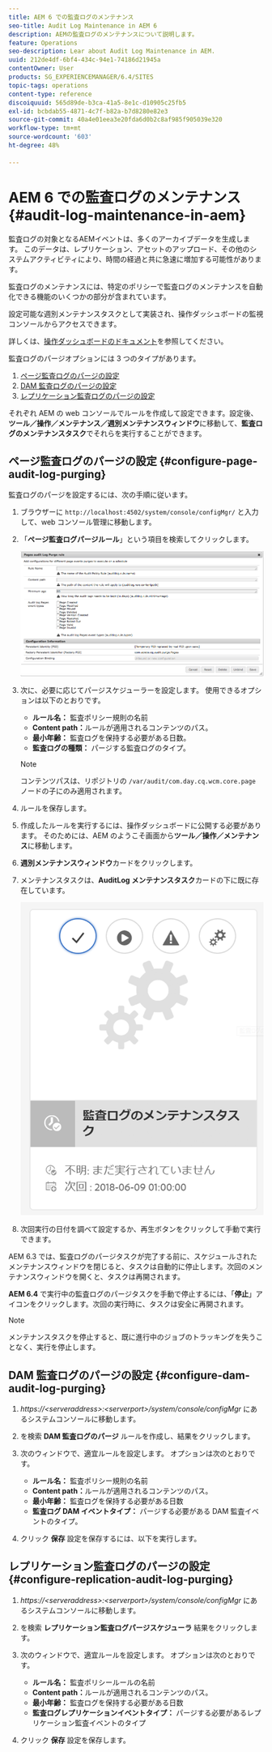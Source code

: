 ```yaml
---
title: AEM 6 での監査ログのメンテナンス
seo-title: Audit Log Maintenance in AEM 6
description: AEMの監査ログのメンテナンスについて説明します。
feature: Operations
seo-description: Lear about Audit Log Maintenance in AEM.
uuid: 212de4df-6bf4-434c-94e1-74186d21945a
contentOwner: User
products: SG_EXPERIENCEMANAGER/6.4/SITES
topic-tags: operations
content-type: reference
discoiquuid: 565d89de-b3ca-41a5-8e1c-d10905c25fb5
exl-id: bcbdab55-4871-4c7f-b82a-b7d8280e82e3
source-git-commit: 40a4e01eea3e20fda6d0b2c8af985f905039e320
workflow-type: tm+mt
source-wordcount: '603'
ht-degree: 48%

---
```


# AEM 6 での監査ログのメンテナンス{#audit-log-maintenance-in-aem}

監査ログの対象となるAEMイベントは、多くのアーカイブデータを生成します。 このデータは、レプリケーション、アセットのアップロード、その他のシステムアクティビティにより、時間の経過と共に急速に増加する可能性があります。

監査ログのメンテナンスには、特定のポリシーで監査ログのメンテナンスを自動化できる機能のいくつかの部分が含まれています。

設定可能な週別メンテナンスタスクとして実装され、操作ダッシュボードの監視コンソールからアクセスできます。

詳しくは、[操作ダッシュボードのドキュメント](/help/sites-administering/operations-dashboard.md)を参照してください。

監査ログのパージオプションには 3 つのタイプがあります。

1. [ページ監査ログのパージの設定](/help/sites-administering/operations-audit-log.md#configure-page-audit-log-purging)
1. [DAM 監査ログのパージの設定](/help/sites-administering/operations-audit-log.md#configure-dam-audit-log-purging)
1. [レプリケーション監査ログのパージの設定](/help/sites-administering/operations-audit-log.md#configure-replication-audit-log-purging)

それぞれ AEM の web コンソールでルールを作成して設定できます。設定後、**ツール／操作／メンテナンス／週別メンテナンスウィンドウ**&#x200B;に移動して、**監査ログのメンテナンスタスク**&#x200B;でそれらを実行することができます。

## ページ監査ログのパージの設定 {#configure-page-audit-log-purging}

監査ログのパージを設定するには、次の手順に従います。

1. ブラウザーに `http://localhost:4502/system/console/configMgr/` と入力して、web コンソール管理に移動します。

1. 「**ページ監査ログパージルール**」という項目を検索してクリックします。

   ![chlimage_1-365](assets/chlimage_1-365.png)

1. 次に、必要に応じてパージスケジューラーを設定します。 使用できるオプションは以下のとおりです。

   * **ルール名：** 監査ポリシー規則の名前
   * **Content path：**&#x200B;ルールが適用されるコンテンツのパス。
   * **最小年齢：** 監査ログを保持する必要がある日数。
   * **監査ログの種類：** パージする監査ログのタイプ。

   >[!NOTE]
   >
   >コンテンツパスは、リポジトリの `/var/audit/com.day.cq.wcm.core.page` ノードの子にのみ適用されます。

1. ルールを保存します。
1. 作成したルールを実行するには、操作ダッシュボードに公開する必要があります。 そのためには、AEM のようこそ画面から&#x200B;**ツール／操作／メンテナンス**&#x200B;に移動します。

1. **週別メンテナンスウィンドウ**&#x200B;カードをクリックします。

1. メンテナンスタスクは、**AuditLog メンテナンスタスク**&#x200B;カードの下に既に存在しています。

   ![chlimage_1-366](assets/chlimage_1-366.png)

1. 次回実行の日付を調べて設定するか、再生ボタンをクリックして手動で実行できます。

AEM 6.3 では、監査ログのパージタスクが完了する前に、スケジュールされたメンテナンスウィンドウを閉じると、タスクは自動的に停止します。次回のメンテナンスウィンドウを開くと、タスクは再開されます。

**AEM 6.4** で実行中の監査ログのパージタスクを手動で停止するには、「**停止**」アイコンをクリックします。次回の実行時に、タスクは安全に再開されます。

>[!NOTE]
>
>メンテナンスタスクを停止すると、既に進行中のジョブのトラッキングを失うことなく、実行を停止します。

## DAM 監査ログのパージの設定 {#configure-dam-audit-log-purging}

1. *https://&lt;serveraddress>:&lt;serverport>/system/console/configMgr* にあるシステムコンソールに移動します。
1. を検索 **DAM 監査ログのパージ** ルールを作成し、結果をクリックします。
1. 次のウィンドウで、適宜ルールを設定します。 オプションは次のとおりです。

   * **ルール名：** 監査ポリシー規則の名前
   * **Content path：**&#x200B;ルールが適用されるコンテンツのパス。
   * **最小年齢：** 監査ログを保持する必要がある日数
   * **監査ログ DAM イベントタイプ：** パージする必要がある DAM 監査イベントのタイプ。

1. クリック **保存** 設定を保存するには、以下を実行します。

## レプリケーション監査ログのパージの設定  {#configure-replication-audit-log-purging}

1. *https://&lt;serveraddress>:&lt;serverport>/system/console/configMgr* にあるシステムコンソールに移動します。
1. を検索 **レプリケーション監査ログパージスケジューラ** 結果をクリックします。
1. 次のウィンドウで、適宜ルールを設定します。 オプションは次のとおりです。

   * **ルール名：** 監査ポリシールールの名前
   * **Content path：**&#x200B;ルールが適用されるコンテンツのパス。
   * **最小年齢：** 監査ログを保持する必要がある日数
   * **監査ログレプリケーションイベントタイプ：** パージする必要があるレプリケーション監査イベントのタイプ

1. クリック **保存** 設定を保存します。
